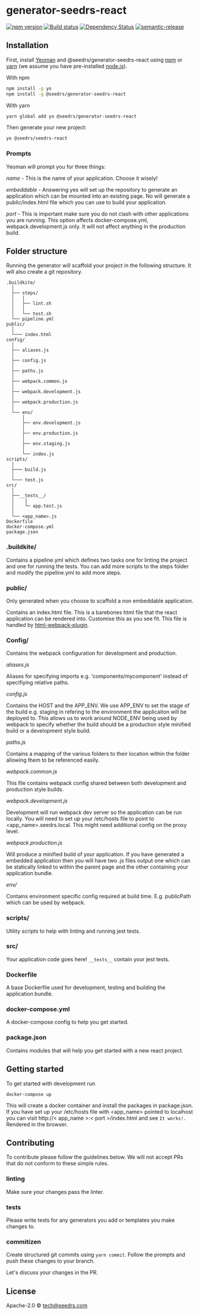 # generator-seedrs-react

[![npm version](https://badge.fury.io/js/%40seedrs%2Fgenerator-seedrs-react.svg)](https://badge.fury.io/js/%40seedrs%2Fgenerator-seedrs-react) [![Build status](https://badge.buildkite.com/50d7a21abe9dcd5737f00a12b5ecdb085b53583759deb86272.svg)](https://buildkite.com/seedrs/generator-seedrs-react) [![Dependency Status][daviddm-image]][daviddm-url] [![semantic-release](https://img.shields.io/badge/%20%20%F0%9F%93%A6%F0%9F%9A%80-semantic--release-e10079.svg)](https://github.com/semantic-release/semantic-release)

## Installation

First, install [Yeoman](http://yeoman.io) and @seedrs/generator-seedrs-react using [npm](https://www.npmjs.com/) or [yarn](https://yarnpkg.com/) (we assume you have pre-installed [node.js](https://nodejs.org/)).

With npm

```bash
npm install -g yo
npm install -g @seedrs/generator-seedrs-react
```

With yarn

```bash
yarn global add yo @seedrs/generator-seedrs-react
```

Then generate your new project:

```bash
yo @seedrs/seedrs-react
```

### Prompts

Yeoman will prompt you for three things:

*name* - This is the name of your application. Choose it wisely!

*embeddable* - Answering yes will set up the repository to generate an
application which can be mounted into an existing page. No will generate
a public/index.html file which you can use to build your application.

*port* - This is important make sure you do not clash with other
applications you are running. This option affects docker-compose.yml,
webpack.development.js only. It will not affect anything in the
production build.

## Folder structure

Running the generator will scaffold your project in the following
structure. It will also create a git repository.

```
.buildkite/
  │
  ├── steps/
  │   │
  │   ├── lint.sh
  │   │
  │   └── test.sh
  └── pipeline.yml
public/
  │
  └─── index.html
config/
  │
  ├── aliases.js
  │
  ├── config.js
  │
  ├── paths.js
  │
  ├── webpack.common.js
  │
  ├── webpack.development.js
  │
  ├── webpack.production.js
  │
  └── env/
      │
      ├── env.development.js
      │
      ├── env.production.js
      │
      ├── env.staging.js
      │
      └── index.js
scripts/
  │
  ├─── build.js
  │
  └─── test.js
src/
  │
  ├──__tests__/
  │    │
  │    └─ app.test.js
  │
  └── <app_name>.js
Dockerfile
docker-compose.yml
package.json
```

### .buildkite/

Contains a pipeline.yml which defines two tasks one for linting the
project and one for running the tests. You can add more scripts to the
steps folder and modify the pipeline.yml to add more steps.

### public/

Only generated when you choose to scaffold a non embeddable application.

Contains an index.html file. This is a barebones html file that the
react application can be rendered into. Customise this as you see fit.
This file is handled by [html-webpack-plugin](https://github.com/jantimon/html-webpack-plugin).

### Config/

Contains the webpack configuration for development and production.

*aliases.js*

Aliases for specifying imports e.g. 'components/mycomponent' instead of
specifiying relative paths.

*config.js*

Contains the HOST and the APP_ENV. We use APP_ENV to set the stage of
the build e.g. staging in refering to the environment the applicaiton
will be deployed to. This allows us to work around NODE_ENV being used by webpack to specify whether
the build should be a production style minified build or a development
style build.

*paths.js*

Contains a mapping of the various folders to their location within the
folder allowing them to be referenced easily.

*webpack.common.js*

This file contains webpack config shared between both development and
production style builds.

*webpack.development.js*

Development will run webpack dev server so the application can be run
locally. You will need to set up your /etc/hosts file to point to
<app_name>.seedrs.local. This might need additional config on the proxy
level.

*webpack.production.js*

Will produce a minified build of your application. If you have generated
a embedded application then you will have two .js files output one which can be
statically linked to within the parent page and the other containing
your application bundle.

*env/*

Contains environment specific config required at build time. E.g.
publicPath which can be used by webpack.

### scripts/

Utility scripts to help with linting and running jest tests.

### src/

Your application code goes here! ``__tests__`` contain your jest tests.

### Dockerfile

A base Dockerfile used for development, testing and building the
application bundle.

### docker-compose.yml

A docker-compose config to help you get started.

### package.json

Contains modules that will help you get started with a new react
project.

## Getting started

To get started with development run

```
docker-compose up
```

This will create a docker container and install the packages in
package.json. If you have set up your /etc/hosts file with <app_name>
pointed to localhost you can visit http://< app_name >:< port >/index.html
and see ``It works!.`` Rendered in the browser.

## Contributing

To contribute please follow the guidelines below. We will not accept PRs
that do not conform to these simple rules.

### linting

Make sure your changes pass the linter.

### tests

Please write tests for any generators you add or templates you make
changes to.

### commitizen

Create structured git commits using ``yarn commit``. Follow the prompts
and push these changes to your branch.

Let's discuss your changes in the PR.

## License

Apache-2.0 © [tech@seedrs.com](www.seedrs.com)

[daviddm-image]: https://david-dm.org/seedrs/generator-seedrs-react.svg?theme=shields.io
[daviddm-url]: https://david-dm.org/seedrs/generator-seedrs-react
